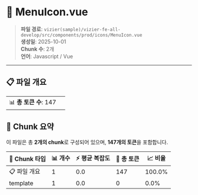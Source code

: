 # 📄 MenuIcon.vue

> **파일 경로**: `vizier(sample)/vizier-fe-all-develop/src/components/prod/icons/MenuIcon.vue`  
> **생성일**: 2025-10-01  
> **Chunk 수**: 2개  
> **언어**: Javascript / Vue
---


## 📋 파일 개요

| | |
|--|--|
| 📊 **총 토큰 수**: 147 |  |






## 🧩 Chunk 요약

이 파일은 총 **2개의 chunk**로 구성되어 있으며, **147개의 토큰**을 포함합니다.

| 🧩 Chunk 타입 | 📊 개수 | ⚡ 평균 복잡도 | 📝 총 토큰 | 📈 비율 |
|---------------|--------|-------------|----------|--------|
| 📋 파일 개요 | 1 | 0.0 | 147 | 100.0% |
| template | 1 | 0.0 | 0 | 0.0% |

